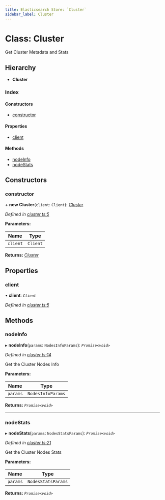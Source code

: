 ```yaml
---
title: Elasticsearch Store: `Cluster`
sidebar_label: Cluster
---
```


# Class: Cluster

Get Cluster Metadata and Stats

## Hierarchy

* **Cluster**

### Index

#### Constructors

* [constructor](cluster.md#constructor)

#### Properties

* [client](cluster.md#client)

#### Methods

* [nodeInfo](cluster.md#nodeinfo)
* [nodeStats](cluster.md#nodestats)

## Constructors

###  constructor

\+ **new Cluster**(`client`: `Client`): *[Cluster](cluster.md)*

*Defined in [cluster.ts:5](https://github.com/terascope/teraslice/blob/6aab1cd2/packages/elasticsearch-store/src/cluster.ts#L5)*

**Parameters:**

Name | Type |
------ | ------ |
`client` | `Client` |

**Returns:** *[Cluster](cluster.md)*

## Properties

###  client

• **client**: *`Client`*

*Defined in [cluster.ts:5](https://github.com/terascope/teraslice/blob/6aab1cd2/packages/elasticsearch-store/src/cluster.ts#L5)*

## Methods

###  nodeInfo

▸ **nodeInfo**(`params`: `NodesInfoParams`): *`Promise<void>`*

*Defined in [cluster.ts:14](https://github.com/terascope/teraslice/blob/6aab1cd2/packages/elasticsearch-store/src/cluster.ts#L14)*

Get the Cluster Nodes Info

**Parameters:**

Name | Type |
------ | ------ |
`params` | `NodesInfoParams` |

**Returns:** *`Promise<void>`*

___

###  nodeStats

▸ **nodeStats**(`params`: `NodesStatsParams`): *`Promise<void>`*

*Defined in [cluster.ts:21](https://github.com/terascope/teraslice/blob/6aab1cd2/packages/elasticsearch-store/src/cluster.ts#L21)*

Get the Cluster Nodes Stats

**Parameters:**

Name | Type |
------ | ------ |
`params` | `NodesStatsParams` |

**Returns:** *`Promise<void>`*
